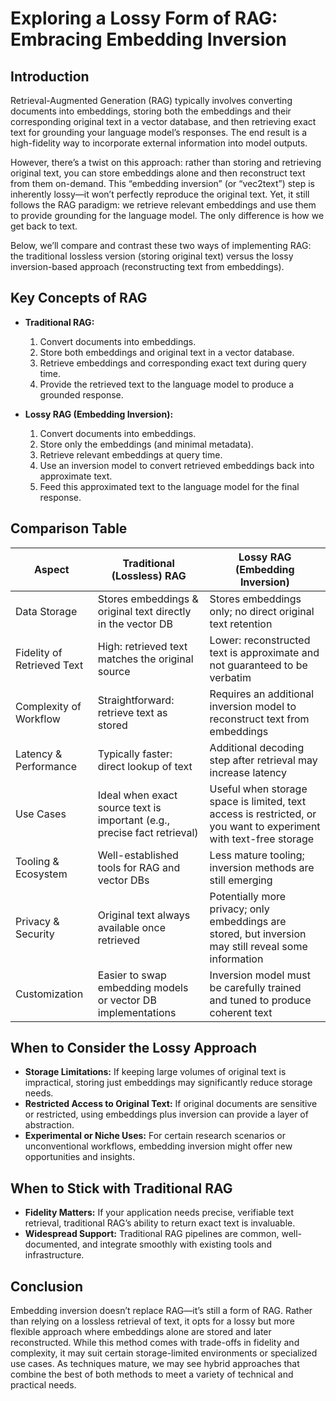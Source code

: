 # Exploring a Lossy Form of RAG: Embracing Embedding Inversion

## Introduction
Retrieval-Augmented Generation (RAG) typically involves converting documents into embeddings, storing both the embeddings and their corresponding original text in a vector database, and then retrieving exact text for grounding your language model’s responses. The end result is a high-fidelity way to incorporate external information into model outputs.

However, there’s a twist on this approach: rather than storing and retrieving original text, you can store embeddings alone and then reconstruct text from them on-demand. This “embedding inversion” (or “vec2text”) step is inherently lossy—it won’t perfectly reproduce the original text. Yet, it still follows the RAG paradigm: we retrieve relevant embeddings and use them to provide grounding for the language model. The only difference is how we get back to text.

Below, we’ll compare and contrast these two ways of implementing RAG: the traditional lossless version (storing original text) versus the lossy inversion-based approach (reconstructing text from embeddings).

## Key Concepts of RAG

- **Traditional RAG:**
  1. Convert documents into embeddings.
  2. Store both embeddings and original text in a vector database.
  3. Retrieve embeddings and corresponding exact text during query time.
  4. Provide the retrieved text to the language model to produce a grounded response.

- **Lossy RAG (Embedding Inversion):**
  1. Convert documents into embeddings.
  2. Store only the embeddings (and minimal metadata).
  3. Retrieve relevant embeddings at query time.
  4. Use an inversion model to convert retrieved embeddings back into approximate text.
  5. Feed this approximated text to the language model for the final response.

## Comparison Table

| Aspect                     | Traditional (Lossless) RAG                                      | Lossy RAG (Embedding Inversion)                                      |
|----------------------------|-----------------------------------------------------------------|----------------------------------------------------------------------|
| Data Storage               | Stores embeddings & original text directly in the vector DB     | Stores embeddings only; no direct original text retention            |
| Fidelity of Retrieved Text | High: retrieved text matches the original source                | Lower: reconstructed text is approximate and not guaranteed to be verbatim |
| Complexity of Workflow     | Straightforward: retrieve text as stored                        | Requires an additional inversion model to reconstruct text from embeddings |
| Latency & Performance      | Typically faster: direct lookup of text                         | Additional decoding step after retrieval may increase latency        |
| Use Cases                  | Ideal when exact source text is important (e.g., precise fact retrieval) | Useful when storage space is limited, text access is restricted, or you want to experiment with text-free storage |
| Tooling & Ecosystem        | Well-established tools for RAG and vector DBs                   | Less mature tooling; inversion methods are still emerging            |
| Privacy & Security         | Original text always available once retrieved                   | Potentially more privacy; only embeddings are stored, but inversion may still reveal some information |
| Customization              | Easier to swap embedding models or vector DB implementations    | Inversion model must be carefully trained and tuned to produce coherent text |

## When to Consider the Lossy Approach

- **Storage Limitations:** If keeping large volumes of original text is impractical, storing just embeddings may significantly reduce storage needs.
- **Restricted Access to Original Text:** If original documents are sensitive or restricted, using embeddings plus inversion can provide a layer of abstraction.
- **Experimental or Niche Uses:** For certain research scenarios or unconventional workflows, embedding inversion might offer new opportunities and insights.

## When to Stick with Traditional RAG

- **Fidelity Matters:** If your application needs precise, verifiable text retrieval, traditional RAG’s ability to return exact text is invaluable.
- **Widespread Support:** Traditional RAG pipelines are common, well-documented, and integrate smoothly with existing tools and infrastructure.

## Conclusion

Embedding inversion doesn’t replace RAG—it’s still a form of RAG. Rather than relying on a lossless retrieval of text, it opts for a lossy but more flexible approach where embeddings alone are stored and later reconstructed. While this method comes with trade-offs in fidelity and complexity, it may suit certain storage-limited environments or specialized use cases. As techniques mature, we may see hybrid approaches that combine the best of both methods to meet a variety of technical and practical needs.
